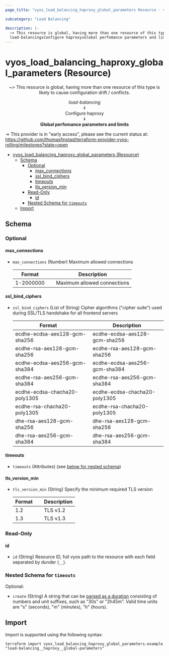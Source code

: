 ```yaml
---
page_title: "vyos_load_balancing_haproxy_global_parameters Resource - vyos"

subcategory: "Load Balancing"

description: |-
  ~> This resource is global, having more than one resource of this type is likely to cause configuration drift / conflicts.
  load-balancing⯯Configure haproxy⯯Global perfomance parameters and limits
---
```


# vyos_load_balancing_haproxy_global_parameters (Resource)
<center>

~> This resource is global, having more than one resource of this type is likely to cause configuration drift / conflicts.

*load-balancing*  
⯯  
Configure haproxy  
⯯  
**Global perfomance parameters and limits**


</center>

-> This provider is in "early access", please see the current status at: https://github.com/thomasfinstad/terraform-provider-vyos-rolling/milestones?state=open

<!--TOC-->

- [vyos_load_balancing_haproxy_global_parameters (Resource)](#vyos_load_balancing_haproxy_global_parameters-resource)
  - [Schema](#schema)
    - [Optional](#optional)
      - [max_connections](#max_connections)
      - [ssl_bind_ciphers](#ssl_bind_ciphers)
      - [timeouts](#timeouts)
      - [tls_version_min](#tls_version_min)
    - [Read-Only](#read-only)
      - [id](#id)
    - [Nested Schema for `timeouts`](#nested-schema-for-timeouts)
  - [Import](#import)

<!--TOC-->

<!-- schema generated by tfplugindocs -->
## Schema

### Optional

#### max_connections
- `max_connections` (Number) Maximum allowed connections

    |  Format     &emsp;|  Description                  |
    |-------------|-------------------------------|
    |  1-2000000  &emsp;|  Maximum allowed connections  |
#### ssl_bind_ciphers
- `ssl_bind_ciphers` (List of String) Cipher algorithms (&#34;cipher suite&#34;) used during SSL/TLS handshake for all frontend servers

    |  Format                         &emsp;|  Description                    |
    |---------------------------------|---------------------------------|
    |  ecdhe-ecdsa-aes128-gcm-sha256  &emsp;|  ecdhe-ecdsa-aes128-gcm-sha256  |
    |  ecdhe-rsa-aes128-gcm-sha256    &emsp;|  ecdhe-rsa-aes128-gcm-sha256    |
    |  ecdhe-ecdsa-aes256-gcm-sha384  &emsp;|  ecdhe-ecdsa-aes256-gcm-sha384  |
    |  ecdhe-rsa-aes256-gcm-sha384    &emsp;|  ecdhe-rsa-aes256-gcm-sha384    |
    |  ecdhe-ecdsa-chacha20-poly1305  &emsp;|  ecdhe-ecdsa-chacha20-poly1305  |
    |  ecdhe-rsa-chacha20-poly1305    &emsp;|  ecdhe-rsa-chacha20-poly1305    |
    |  dhe-rsa-aes128-gcm-sha256      &emsp;|  dhe-rsa-aes128-gcm-sha256      |
    |  dhe-rsa-aes256-gcm-sha384      &emsp;|  dhe-rsa-aes256-gcm-sha384      |
#### timeouts
- `timeouts` (Attributes) (see [below for nested schema](#nestedatt--timeouts))
#### tls_version_min
- `tls_version_min` (String) Specify the minimum required TLS version

    |  Format  &emsp;|  Description  |
    |----------|---------------|
    |  1.2     &emsp;|  TLS v1.2     |
    |  1.3     &emsp;|  TLS v1.3     |

### Read-Only

#### id
- `id` (String) Resource ID, full vyos path to the resource with each field separated by dunder (`__`).

<a id="nestedatt--timeouts"></a>
### Nested Schema for `timeouts`

Optional:

- `create` (String) A string that can be [parsed as a duration](https://pkg.go.dev/time#ParseDuration) consisting of numbers and unit suffixes, such as &#34;30s&#34; or &#34;2h45m&#34;. Valid time units are &#34;s&#34; (seconds), &#34;m&#34; (minutes), &#34;h&#34; (hours).

## Import

Import is supported using the following syntax:

```shell
terraform import vyos_load_balancing_haproxy_global_parameters.example "load-balancing__haproxy__global-parameters"
```
